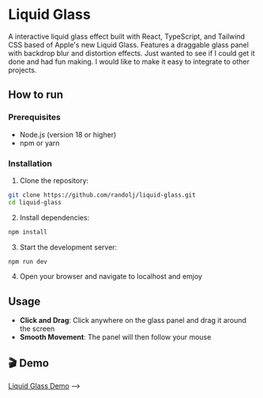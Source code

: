 # Liquid Glass

A interactive liquid glass effect built with React, TypeScript, and Tailwind CSS based of Apple's new Liquid Glass. Features a draggable glass panel with backdrop blur and distortion effects. Just wanted to see if I could get it done and had fun making. I would like to make it easy to integrate to other projects.

## How to run

### Prerequisites

- Node.js (version 18 or higher)
- npm or yarn

### Installation

1. Clone the repository:

```bash
git clone https://github.com/randolj/liquid-glass.git
cd liquid-glass
```

2. Install dependencies:

```bash
npm install
```

3. Start the development server:

```bash
npm run dev
```

4. Open your browser and navigate to localhost and emjoy

## Usage

- **Click and Drag**: Click anywhere on the glass panel and drag it around the screen
- **Smooth Movement**: The panel will then follow your mouse

## 🎬 Demo

[Liquid Glass Demo](demo.gif) -->
